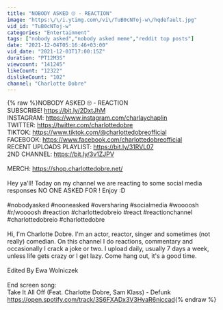 ```yaml
---
title: "NOBODY ASKED 🙄 - REACTION"
image: "https:\/\/i.ytimg.com\/vi\/TuB0cNToj-w\/hqdefault.jpg"
vid_id: "TuB0cNToj-w"
categories: "Entertainment"
tags: ["nobody asked","nobody asked meme","reddit top posts"]
date: "2021-12-04T05:16:46+03:00"
vid_date: "2021-12-03T17:00:15Z"
duration: "PT12M3S"
viewcount: "141245"
likeCount: "12322"
dislikeCount: "102"
channel: "Charlotte Dobre"
---
```

{% raw %}NOBODY ASKED 🙄 - REACTION<br />SUBSCRIBE! <a rel="nofollow" target="blank" href="https://bit.ly/2DxtJhM">https://bit.ly/2DxtJhM</a><br />INSTAGRAM: <a rel="nofollow" target="blank" href="https://www.instagram.com/charlaychaplin">https://www.instagram.com/charlaychaplin</a><br />TWITTER: <a rel="nofollow" target="blank" href="https://twitter.com/charlottedobre">https://twitter.com/charlottedobre</a><br />TIKTOK: <a rel="nofollow" target="blank" href="https://www.tiktok.com/@charlottedobreofficial">https://www.tiktok.com/@charlottedobreofficial</a><br />FACEBOOK: <a rel="nofollow" target="blank" href="https://www.facebook.com/charlottedobreofficial">https://www.facebook.com/charlottedobreofficial</a><br />RECENT UPLOADS PLAYLIST: <a rel="nofollow" target="blank" href="https://bit.ly/31RVL07">https://bit.ly/31RVL07</a><br />2ND CHANNEL: <a rel="nofollow" target="blank" href="https://bit.ly/3v1ZJPV">https://bit.ly/3v1ZJPV</a><br /><br />MERCH: <a rel="nofollow" target="blank" href="https://shop.charlottedobre.net/">https://shop.charlottedobre.net/</a><br /><br />Hey ya'll! Today on my channel we are reacting to some social media responses NO ONE ASKED FOR ! Enjoy :D<br /><br /> #nobodyasked #nooneasked #oversharing #socialmedia #woooosh #r/woooosh #reaction #charlottedobreio #react #reactionchannel  #charlottedobreio  #charlottedobre <br /><br />Hi, I'm Charlotte Dobre. I'm an actor, reactor, singer and sometimes (not really) comedian. On this channel I do reactions, commentary and occasionally I crack a joke or two. I upload daily, usually 7 days a week, unless life gets crazy or I get lazy. Come hang out, it's a good time.<br /><br />Edited By Ewa Wolniczek<br /><br />End screen song:<br />Take It All Off (Feat. Charlotte Dobre, Sam Klass) - Defunk<br /><a rel="nofollow" target="blank" href="https://open.spotify.com/track/3S6FXADx3V3HyaR6niccad">https://open.spotify.com/track/3S6FXADx3V3HyaR6niccad</a>{% endraw %}
